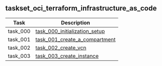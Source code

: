 ## taskset_oci_terraform_infrastructure_as_code

| Task     | Description                                                    |
|----------|----------------------------------------------------------------|
| task_000 | [task_000_initialization_setup](task_000_initialization_setup) |
| task_001 | [task_001_create_a_compartment](task_001_create_a_compartment) |
| task_002 | [task_002_create_vcn](task_002_create_vcn)                     |
| task_003 | [task_003_create_instance](task_003_create_instance)           |

